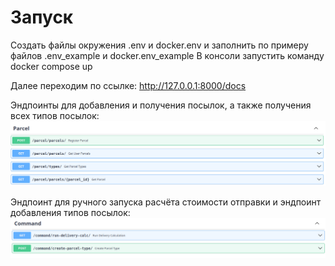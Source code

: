 # Запуск
Создать файлы окружения .env и docker.env и заполнить по примеру файлов .env_example и docker.env_example
В консоли запустить команду docker compose up

Далее переходим по ссылке:
http://127.0.0.1:8000/docs

Эндпоинты для добавления и получения посылок, а также получения всех типов посылок:
![img.png](for_README_images/img.png)

Эндпоинт для ручного запуска расчёта стоимости отправки и эндпоинт добавления типов посылок:
![img_1.png](for_README_images/img_1.png)